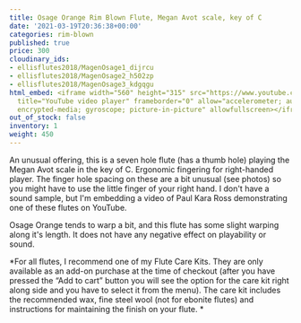 ```yaml
---
title: Osage Orange Rim Blown Flute, Megan Avot scale, key of C
date: '2021-03-19T20:36:38+00:00'
categories: rim-blown
published: true
price: 300
cloudinary_ids:
- ellisflutes2018/MagenOsage1_dijrcu
- ellisflutes2018/MagenOsage2_h502zp
- ellisflutes2018/MagenOsage3_kdgqgu
html_embed: <iframe width="560" height="315" src="https://www.youtube.com/embed/UK83tmoxwbk"
  title="YouTube video player" frameborder="0" allow="accelerometer; autoplay; clipboard-write;
  encrypted-media; gyroscope; picture-in-picture" allowfullscreen></iframe>
out_of_stock: false
inventory: 1
weight: 450
---
```


An unusual offering, this is a seven hole flute (has a thumb hole) playing the Megan Avot scale in the key of C.  Ergonomic fingering for right-handed player.  The finger hole spacing on these are a bit unusual (see photos) so you might have to use the little finger of your right hand.  I don't have a sound sample, but I'm embedding a video of Paul Kara Ross demonstrating one of these flutes on YouTube.

Osage Orange tends to warp a bit, and this flute has some slight warping along it's length.  It does not have any negative effect on playability or sound.


*For all flutes, I recommend one of my Flute Care Kits.  They are only available as an add-on purchase at the time of checkout (after you have pressed the “Add to cart” button you will see the option for the care kit right along side and you have to select it from the menu). The care kit includes the recommended wax, fine steel wool (not for ebonite flutes) and instructions for maintaining the finish on your flute.  *